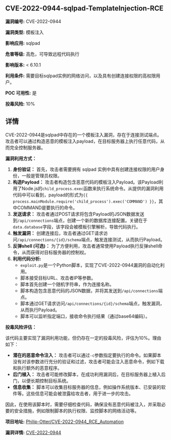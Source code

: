 ## CVE-2022-0944-sqlpad-TemplateInjection-RCE

**漏洞编号:** CVE-2022-0944

**漏洞类型:** 模板注入

**影响应用:** sqlpad

**危害等级:** 高危，可导致远程代码执行

**影响版本:** < 6.10.1

**利用条件:** 需要目标sqlpad实例的网络访问，以及具有创建连接权限的高权限用户。

**POC 可用性:** 是

**投毒风险:** 10%

## 详情

CVE-2022-0944是sqlpad中存在的一个模板注入漏洞，存在于连接测试端点。攻击者可以通过构造恶意的模板注入payload，在目标服务器上执行任意代码，从而完全控制服务器。 

**漏洞利用方式：**

1.  **身份验证：** 首先，攻击者需要拥有 sqlpad 实例中具有创建连接权限的用户身份，一般是管理员权限。
2.  **构造Payload：** 攻击者构造包含恶意代码的模板注入Payload。该Payload利用了Node.js的`child_process.exec`函数来执行系统命令。从提供的漏洞利用代码中可以看到，payload的形式为`{{ process.mainModule.require('child_process').exec('COMMAND') }}`，其中COMMAND是要执行的命令。
3.  **发送请求：**  攻击者通过POST请求将包含Payload的JSON数据发送到`/api/connections`端点，创建一个新的数据库连接配置。关键在于`data.database`字段，该字段会被模板引擎解析，导致代码执行。
4.  **触发漏洞：**  创建连接后，攻击者通过GET请求访问`/api/connections/{id}/schema`端点，触发连接测试，从而执行Payload。
5.  **反弹shell (可选)：**  为了方便利用，攻击者通常使用Payload执行反弹shell命令，从而获得对目标服务器的控制权。
6.  **利用代码分析:**
    * `exploit.py`是一个Python脚本，实现了CVE-2022-0944漏洞的自动化利用。
    * 脚本接受目标URL、攻击者IP等参数。
    * 脚本首先创建一个随机字符串，作为连接名称。
    * 脚本构造包含恶意代码的JSON数据，并将其发送到`/api/connections`端点。
    * 脚本通过GET请求访问`/api/connections/{id}/schema`端点，触发漏洞，从而执行Payload。
    * 脚本可以监听指定端口，接收命令执行结果（通过base64编码）。

**投毒风险评估：**

该代码主要实现了漏洞利用功能，但仍存在一定的投毒风险，评估为10%。理由如下：

*   **潜在的恶意命令注入：** 攻击者可以通过`-c`参数指定要执行的命令。如果脚本没有对该参数进行充分的验证和过滤，攻击者可能会注入恶意命令，例如下载和执行额外的恶意程序。
*   **后门植入：** 攻击者可能修改脚本，在成功利用漏洞后，在目标服务器上植入后门，以便长期控制目标系统。
*   **信息收集：** 脚本可以收集目标服务器的信息，例如操作系统版本、已安装的软件等。这些信息可能会被泄露给攻击者，用于进一步的攻击。

因此，在使用该脚本时，需要仔细检查代码，确保没有恶意代码被注入，并采取必要的安全措施，例如限制脚本的执行权限、监控脚本的网络活动等。

**项目地址:** [Philip-Otter/CVE-2022-0944_RCE_Automation](https://github.com/Philip-Otter/CVE-2022-0944_RCE_Automation)

**漏洞详情:** [CVE-2022-0944](https://nvd.nist.gov/vuln/detail/CVE-2022-0944)